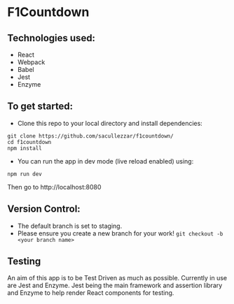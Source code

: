 # F1Countdown

## Technologies used:
- React
- Webpack
- Babel
- Jest
- Enzyme

## To get started:
- Clone this repo to your local directory and install dependencies:

```
git clone https://github.com/sacullezzar/f1countdown/
cd f1countdown
npm install
```
- You can run the app in dev mode (live reload enabled) using:

`npm run dev`

Then go to http://localhost:8080

## Version Control:

- The default branch is set to staging.
- Please ensure you create a new branch for your work!
`git checkout -b <your branch name>`

## Testing

An aim of this app is to be Test Driven as much as possible. Currently in use are Jest and Enzyme. Jest being the main framework and assertion library and Enzyme to help render React components for testing.